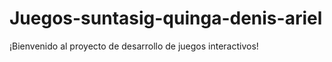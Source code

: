 # Juegos-suntasig-quinga-denis-ariel

¡Bienvenido al proyecto de desarrollo de juegos interactivos!

